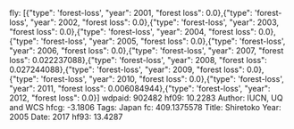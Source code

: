 fly: [{"type": 'forest-loss', "year": 2001, "forest loss": 0.0},{"type": 'forest-loss', "year": 2002, "forest loss": 0.0},{"type": 'forest-loss', "year": 2003, "forest loss": 0.0},{"type": 'forest-loss', "year": 2004, "forest loss": 0.0},{"type": 'forest-loss', "year": 2005, "forest loss": 0.0},{"type": 'forest-loss', "year": 2006, "forest loss": 0.0},{"type": 'forest-loss', "year": 2007, "forest loss": 0.022237088},{"type": 'forest-loss', "year": 2008, "forest loss": 0.027244088},{"type": 'forest-loss', "year": 2009, "forest loss": 0.0},{"type": 'forest-loss', "year": 2010, "forest loss": 0.0},{"type": 'forest-loss', "year": 2011, "forest loss": 0.006084944},{"type": 'forest-loss', "year": 2012, "forest loss": 0.0}]
wdpaid: 902482
hf09: 10.2283
Author: IUCN, UQ and WCS
hfcg: -3.1806
Tags: Japan
fc: 409.1375578
Title: Shiretoko
Year: 2005
Date: 2017
hf93: 13.4287
